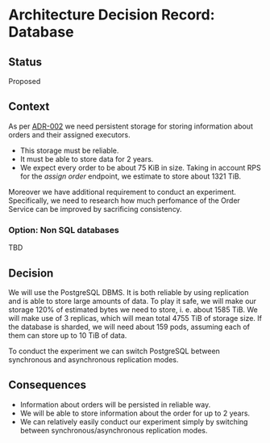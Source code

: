 # Architecture Decision Record: Database

## Status

Proposed

## Context

As per [ADR-002](adr-002-order-service.md) we need persistent storage
for storing information about orders and their assigned executors.

* This storage must be reliable. 
* It must be able to store data for 2 years.
* We expect every order to be about 75 KiB in size.
Taking in account RPS for the *assign order* endpoint, we 
estimate to store about 1321 TiB.

Moreover we have additional requirement to conduct an experiment. 
Specifically, we need to research how much perfomance of the Order Service 
can be improved by sacrificing consistency.

### Option: Non SQL databases

TBD

## Decision

We will use the PostgreSQL DBMS. 
It is both reliable by using replication and is able to store large amounts of data.
To play it safe, we will make our storage 120% of estimated bytes we need to store, 
i. e. about 1585 TiB. We will make use of 3 replicas, which will mean total 
4755 TiB of storage size. If the database is sharded, we will need 
about 159 pods, assuming each of them can store up to 10 TiB of data.

To conduct the experiment we can switch PostgreSQL between synchronous and asynchronous replication modes.

## Consequences

* Information about orders will be persisted in reliable way. 
* We will be able to store information about the order for up to 2 years.
* We can relatively easily conduct our experiment simply
by switching between synchronous/asynchronous replication modes. 